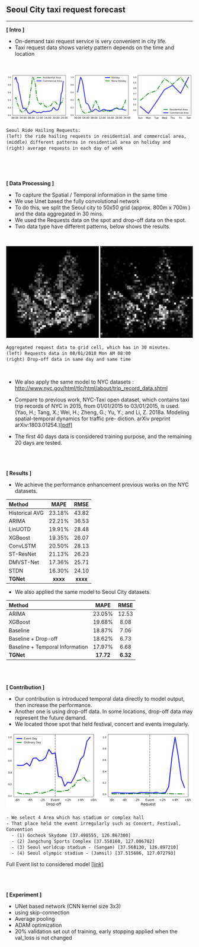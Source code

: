 
## Seoul City taxi request forecast

------------

<b>[ Intro ]</b>

- On-demand taxi request service is very convenient in city life.
- Taxi request data shows variety pattern depends on the time and location

<br>

![SEO_data_stats](./output_file/graph/seo_data_stats.png)
```
Seoul Ride Hailing Requests:
(left) the ride hailing requests in residential and commercial area,
(middle) different patterns in residential area on holiday and
(right) average requests in each day of week
```

<br><br><br>

<b>[ Data Processing ]</b>

- To capture the Spatial / Temporal information in the same time
- We use Unet based the fully convolutional network
- To do this, we split the Seoul city to 50x50 grid (approx. 800m x 700m ) and the data aggregated in 30 mins.
- We used the Requests data on the spot and drop-off data on the spot.
- Two data type have different patterns, below shows the results.

<br>

![SEO_data_stats](./output_file/graph/seo_end_start_map.png)
```
Aggregated request data to grid cell, which has in 30 minutes.
(left) Requests data in 08/01/2018 Mon AM 08:00
(right) Drop-off data in same day and same time  
```

<br>

- We also apply the same model to NYC datasets : http://www.nyc.gov/html/tlc/html/about/trip_record_data.shtml
- Compare to previous work, NYC-Taxi open dataset, which contains taxi trip records of NYC in 2015, from 01/01/2015 to 03/01/2015, is used.
(Yao, H.; Tang, X.; Wei, H.; Zheng, G.; Yu, Y.; and Li, Z. 2018a. Modeling spatial-temporal dynamics for traffic pre- diction. arXiv preprint arXiv:1803.01254.)[[pdf]](https://arxiv.org/abs/1803.01254)

- The first 40 days data is considered training purpose, and the remaining 20 days are tested.

<br><br><br>
<b>[ Results ]</b>

- We achieve the performance enhancement previous works on the NYC datasets.

| Method | MAPE | RMSE |
|:--------|:--------:|:--------:|
| Historical AVG | 23.18% | 43.82 |
| ARIMA | 22.21% | 36.53 |
| LinUOTD | 19.91% | 28.48 |
| XGBoost | 19.35% | 26.07 |
| ConvLSTM | 20.50% | 28.13 |
| ST-ResNet | 21.13%| 26.23 |
| DMVST-Net | 17.36% | 25.71 |
| STDN | 16.30% | 24.10 |
| <b>TGNet</b> | <b>xxxx</b> | <b>xxxx</b> |

- We also applied the same model to Seoul City datasets.

| Method | MAPE | RMSE |
|:--------|:--------:|:--------:|
| ARIMA | 23.05% | 12.53 |
| XGBoost | 19.68% | 8.08 |
| Baseline | 18.87% | 7.06 |
| Baseline + Drop-off | 18.62% | 6.73 |
| Baseline + Temporal Information | 17.97% | 6.68 |
| <b>TGNet</b> | <b>17.72</b> | <b>6.32</b> |


<br><br><br>
<b>[ Contribution ]</b>

- Our contribution is introduced temporal data directly to model output, then increase the performance.
- Another one is using drop-off data. In some locations, drop-off data may represent the future demand.
- We located those spot that held festival, concert and events irregularly.

![Event_spots](./output_file/graph/event_graph.png)

```
- We select 4 Area which has stadium or complex hall
- That place held the event irregularly such as Concert, Festival, Convention
  - (1) Gocheok Skydome [37.498555, 126.867300]
  - (2) Jangchung Sports Complex [37.558160, 127.006782]
  - (3) Seoul worldcup stadium - (Sangam) [37.568130, 126.897210]
  - (4) Seoul olympic stadium - (Jamsil) [37.515686, 127.072793]
```
Full Event list to considered model [[link]](./event_list.md)

<br><br><br>
<b>[ Experiment ]</b>

- UNet based network (CNN kernel size 3x3)
- using skip-connection
- Average pooling
- ADAM optimization
- 20% validation set out of training, early stopping applied when the val_loss is not changed

<br><br><br>
